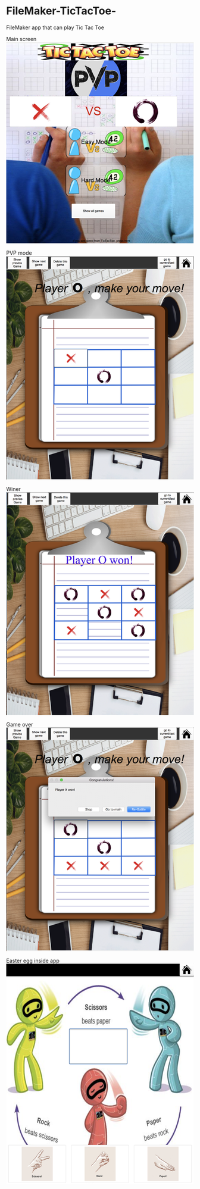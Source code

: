 # FileMaker-TicTacToe-
FileMaker app that can play Tic Tac Toe

Main screen
![](screenshots/1.png)

PVP mode
![](screenshots/2.png)

Winer
![](screenshots/3.png)

Game over
![](screenshots/4.png)


Easter egg inside app
![](screenshots/5.png)
